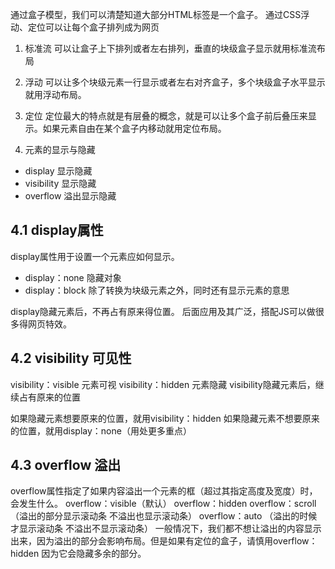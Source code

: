 通过盒子模型，我们可以清楚知道大部分HTML标签是一个盒子。
通过CSS浮动、定位可以让每个盒子排列成为网页

1. 标准流
  可以让盒子上下排列或者左右排列，垂直的块级盒子显示就用标准流布局

2. 浮动
  可以让多个块级元素一行显示或者左右对齐盒子，多个块级盒子水平显示就用浮动布局。

3. 定位
  定位最大的特点就是有层叠的概念，就是可以让多个盒子前后叠压来显示。如果元素自由在某个盒子内移动就用定位布局。

4. 元素的显示与隐藏
  - display 显示隐藏 
  - visibility 显示隐藏
  - overflow 溢出显示隐藏

## 4.1 display属性
  display属性用于设置一个元素应如何显示。
  - display：none 隐藏对象
  - display：block 除了转换为块级元素之外，同时还有显示元素的意思 

  display隐藏元素后，不再占有原来得位置。
  后面应用及其广泛，搭配JS可以做很多得网页特效。

## 4.2 visibility 可见性
  visibility：visible 元素可视
  visibility：hidden 元素隐藏
  visibility隐藏元素后，继续占有原来的位置

  如果隐藏元素想要原来的位置，就用visibility：hidden
  如果隐藏元素不想要原来的位置，就用display：none（用处更多重点）

## 4.3 overflow 溢出
  overflow属性指定了如果内容溢出一个元素的框（超过其指定高度及宽度）时，会发生什么。
  overflow：visible（默认）
  overflow：hidden
  overflow：scroll（溢出的部分显示滚动条 不溢出也显示滚动条）
  overflow：auto （溢出的时候才显示滚动条 不溢出不显示滚动条）
  一般情况下，我们都不想让溢出的内容显示出来，因为溢出的部分会影响布局。但是如果有定位的盒子，请慎用overflow：hidden 因为它会隐藏多余的部分。